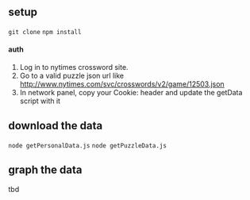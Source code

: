 ## setup
`git clone`
`npm install`

#### auth
1. Log in to nytimes crossword site.
2. Go to a valid puzzle json url like http://www.nytimes.com/svc/crosswords/v2/game/12503.json
3. In network panel, copy your Cookie: header and update the getData script with it

## download the data
`node getPersonalData.js`
`node getPuzzleData.js`

## graph the data
tbd
